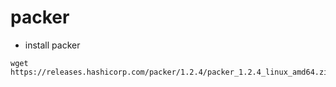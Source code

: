 # packer
* install packer
```
wget https://releases.hashicorp.com/packer/1.2.4/packer_1.2.4_linux_amd64.zip
```
